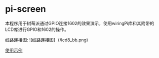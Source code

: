 pi-screen
=========

本程序用于树莓派通过GPIO连接1602的效果演示，使用wiringPi库和其附带的LCD库进行GPIO和1602的操作。

线路连接图:
![线路连接图]（/lcd8_bb.png）

[使用示例](https://github.com/qtsharp/pi-screen/blob/master/1602.c)
